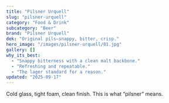 ```yaml
---
title: "Pilsner Urquell"
slug: "pilsner-urquell"
category: "Food & Drink"
subcategory: "Beer"
brand: "Pilsner Urquell"
dek: "Original pils—snappy, bitter, crisp."
hero_image: "/images/pilsner-urquell/01.jpg"
gallery: []
why_its_best:
  - "Snappy bitterness with a clean malt backbone."
  - "Refreshing and repeatable."
  - "The lager standard for a reason."
updated: "2025-09-17"
---
```

Cold glass, tight foam, clean finish. This is what “pilsner” means.
